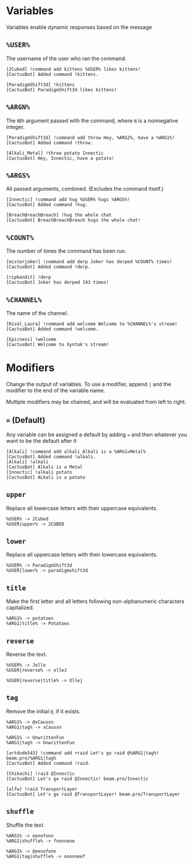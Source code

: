 # Variables

Variables enable dynamic responses based on the message

## `%USER%`

The username of the user who ran the command.

```
[2Cubed] !command add kittens %USER% likes kittens!
[CactusBot] Added command !kittens.

[ParadigmShift3d] !kittens
[CactusBot] ParadigmShift3d likes kittens!
```

## `%ARGN%`

The `N`th argument passed with the command, where `N` is a nonnegative integer.

```
[ParadigmShift3d] !command add throw Hey, %ARG2%, have a %ARG1%!
[CactusBot] Added command !throw.

[Alkali_Metal] !throw potato Innectic
[CactusBot] Hey, Innectic, have a potato!
```

## `%ARGS%`

All passed arguments, combined. (Excludes the command itself.)

```
[Innectic] !command add hug %USER% hugs %ARGS%!
[CactusBot] Added command !hug.

[BreachBreachBreach] !hug the whole chat
[CactusBot] BreachBreachBreach hugs the whole chat!
```

## `%COUNT%`

The number of times the command has been run.

```
[misterjoker] !command add derp Joker has derped %COUNT% times!
[CactusBot] Added command !derp.

[ripbandit] !derp
[CactusBot] Joker has derped 193 times!
```

## `%CHANNEL%`

The name of the channel.

```
[Rival_Laura] !command add welcome Welcome to %CHANNEL%'s stream!
[CactusBot] Added command !welcome.

[Epicness] !welcome
[CactusBot] Welcome to Xyntak's stream!
```

# Modifiers

Change the output of variables. To use a modifier, append `|` and the modifier to the end of the variable name.

Multiple modifiers may be chained, and will be evaluated from left to right.

## `=` (Default)
Any variable can be assigned a default by adding `=` and then whatever you want to be the default after it
```
[Alkali] !command add alkali Alkali is a %ARG1=Metal%
[CactusBot] Added command !alkali.
[Alkali] !alkali
[CactusBot] Alkali is a Metal
[Innectic] !alkali potato
[CactusBot] ALkali is a potato
```

## `upper`

Replace all lowercase letters with their uppercase equivalents.

```
%USER% -> 2Cubed
%USER|upper% -> 2CUBED
```

## `lower`

Replace all uppercase letters with their lowercase equivalents.

```
%USER% -> ParadigmShift3d
%USER|lower% -> paradigmshift3d
```

## `title`

Make the first letter and all letters following non-alphanumeric characters capitalized.

```
%ARG1% -> potatoes
%ARG1|title% -> Potatoes
```

## `reverse`

Reverse the text.

```
%USER% -> Jello
%USER|reverse% -> olleJ

%USER|reverse|title% -> Ollej
```

## `tag`

Remove the initial `@`, if it exists.

```
%ARG1% -> @xCausxn
%ARG1|tag% -> xCausxn

%ARG1% -> UnwrittenFun
%ARG1|tag% -> UnwrittenFun
```

```
[artdude543] !command add +raid Let's go raid @%ARG1|tag%! beam.pro/%ARG1|tag%
[CactusBot] Added command !raid.

[Chikachi] !raid @Innectic
[CactusBot] Let's go raid @Innectic! beam.pro/Innectic

[alfw] !raid TransportLayer
[CactusBot] Let's go raid @TransportLayer! beam.pro/TransportLayer
```

## `shuffle`

Shuffle the text.

```
%ARG1% -> eenofonn
%ARG1|shuffle% -> fnonneoe

%ARG1% -> @eenofonn
%ARG1|tag|shuffle% -> ononneef
```
